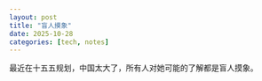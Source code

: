 ```yaml
---
layout: post
title: "盲人摸象"
date: 2025-10-28
categories: [tech, notes]
---
```

最近在十五五规划，中国太大了，所有人对她可能的了解都是盲人摸象。
